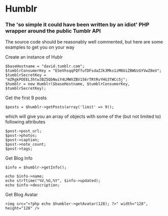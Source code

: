 # Humblr
### The 'so simple it could have been written by an idiot' PHP wrapper around the public Tumblr API

The source code should be reasonably well commented, but here are some examples to get you on your way

Create an instance of Hublr

    $baseHostname = "david.tumblr.com";
    $tumblrConsumerKey = "ESeVhsqqFQffufDFsdaZJk3Mks1zM8UiZBWUzGYVwZ8eU";
    $tumblrSecretKey = "mZRgkPOEEL3htwJBZ5QbNwiY4LMWVZBV156rTRtRvYHG3TWCc5j";
    $humblr = new Humblr($baseHostname, $tumblrConsumerKey, $tumblrSecretKey);

Get the first 9 posts

    $posts = $humblr->getPosts(array('limit' => 9));

which will give you an array of objects with some of the (but not limited to) following attributes

    $post->post_url;
    $post->photos;
    $post->caption;
    $post->note_count;
    $post->tags;

Get Blog Info

    $info = $humblr->getInfo();

    echo $info->name;
    echo strftime("%V,%G,%Y", $info->updated);
    echo $info->description;

Get Blog Avatar

    <img src="<?php echo $humbler->getAvatar(128); ?>" width="128", height="128" />

